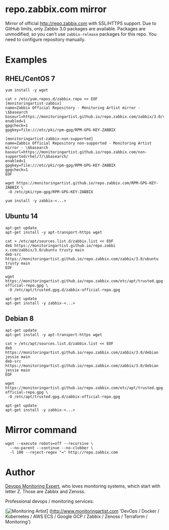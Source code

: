 # repo.zabbix.com mirror

Mirror of official http://repo.zabbix.com with SSL/HTTPS support. Due to GitHub limits, only Zabbix 3.0 packages are available.
Packages are unmodified, so you can't use `zabbix-release` packages for this repo. You need to configure repository manually.

# Examples

## RHEL/CentOS 7

```
yum install -y wget

cat > /etc/yum.repos.d/zabbix.repo << EOF
[monitoringartist-zabbix]
name=Zabbix Official Repository - Monitoring Artist mirror - \$basearch
baseurl=https://monitoringartist.github.io/repo.zabbix.com/zabbix/3.0/rhel/7/\$basearch/
enabled=1
gpgcheck=1
gpgkey=file:///etc/pki/rpm-gpg/RPM-GPG-KEY-ZABBIX

[monitoringartist-zabbix-non-supported]
name=Zabbix Official Repository non-supported - Monitoring Artist mirror - \$basearch
baseurl=https://monitoringartist.github.io/repo.zabbix.com/non-supported/rhel/7/\$basearch/
enabled=1
gpgkey=file:///etc/pki/rpm-gpg/RPM-GPG-KEY-ZABBIX
gpgcheck=1
EOF

wget https://monitoringartist.github.io/repo.zabbix.com/RPM-GPG-KEY-ZABBIX \
 -O /etc/pki/rpm-gpg/RPM-GPG-KEY-ZABBIX

yum install -y zabbix-<...>
```

## Ubuntu 14

```
apt-get update
apt-get install -y apt-transport-https wget

cat > /etc/apt/sources.list.d/zabbix.list << EOF
deb https://monitoringartist.github.io/repo.zabbi x.com/zabbix/3.0/ubuntu trusty main
deb-src https://monitoringartist.github.io/repo.zabbix.com/zabbix/3.0/ubuntu trusty main
EOF

wget https://monitoringartist.github.io/repo.zabbix.com/etc/apt/trusted.gpg.d/zabbix-official-repo.gpg \
 -O /etc/apt/trusted.gpg.d/zabbix-official-repo.gpg

apt-get update
apt-get install -y zabbix-<...>
```

## Debian 8

```
apt-get update
apt-get install -y apt-transport-https wget

cat > /etc/apt/sources.list.d/zabbix.list << EOF
deb https://monitoringartist.github.io/repo.zabbix.com/zabbix/3.0/debian jessie main
deb-src https://monitoringartist.github.io/repo.zabbix.com/zabbix/3.0/debian jessie main
EOF

wget https://monitoringartist.github.io/repo.zabbix.com/etc/apt/trusted.gpg.d/zabbix-official-repo.gpg \
 -O /etc/apt/trusted.gpg.d/zabbix-official-repo.gpg

apt-get update
apt-get install -y zabbix-<...>
```

# Mirror command

```
wget ‐‐execute robots=off ‐‐recursive \
  ‐‐no-parent ‐‐continue ‐‐no-clobber \
  -l 100 --reject-regex "=" http://repo.zabbix.com
```

# Author

[Devops Monitoring Expert](http://www.jangaraj.com 'DevOps / Docker / Kubernetes / AWS ECS / Google GCP / Zabbix / Zenoss / Terraform / Monitoring'),
who loves monitoring systems, which start with letter Z. Those are Zabbix and Zenoss.

Professional devops / monitoring services:

[![Monitoring Artist](http://monitoringartist.com/img/github-monitoring-artist-logo.jpg)]
(http://www.monitoringartist.com 'DevOps / Docker / Kubernetes / AWS ECS / Google GCP / Zabbix / Zenoss / Terraform / Monitoring')
